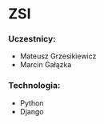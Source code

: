 # ZSI

### Uczestnicy:
- Mateusz Grzesikiewicz
- Marcin Gałązka

### Technologia:
- Python
- Django
